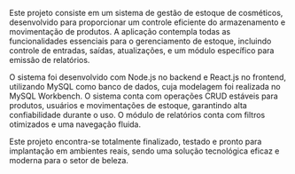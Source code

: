 Este projeto consiste em um sistema de gestão de estoque de cosméticos, desenvolvido para proporcionar um controle eficiente do armazenamento e movimentação de produtos. A aplicação contempla todas as funcionalidades essenciais para o gerenciamento de estoque, incluindo controle de entradas, saídas, atualizações, e um módulo específico para emissão de relatórios.

O sistema foi desenvolvido com Node.js no backend e React.js no frontend, utilizando MySQL como banco de dados, cuja modelagem foi realizada no MySQL Workbench. O sistema conta com operações CRUD estáveis para produtos, usuários e movimentações de estoque, garantindo alta confiabilidade durante o uso. O módulo de relatórios conta com filtros otimizados e uma navegação fluida. 

Este projeto encontra-se totalmente finalizado, testado e pronto para implantação em ambientes reais, sendo uma solução tecnológica eficaz e moderna para o setor de beleza.
